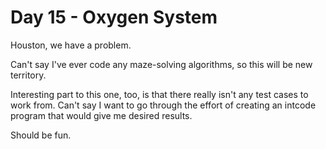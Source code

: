# Day 15 - Oxygen System

Houston, we have a problem.

Can't say I've ever code any maze-solving algorithms, so this will be new territory.

Interesting part to this one, too, is that there really isn't any test cases to work from. Can't say I want to go through the effort of creating an intcode program that would give me desired results.

Should be fun.